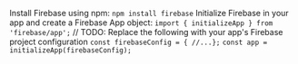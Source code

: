 Install Firebase using npm:  `npm install firebase` 
Initialize Firebase in your app and create a Firebase App object:  `import { initializeApp } from 'firebase/app';`
// TODO: Replace the following with your app's Firebase project configuration
`const firebaseConfig = {
  //...};`
`const app = initializeApp(firebaseConfig);`
